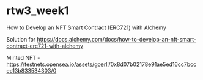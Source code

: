 # rtw3_week1
How to Develop an NFT Smart Contract (ERC721) with Alchemy

Solution for https://docs.alchemy.com/docs/how-to-develop-an-nft-smart-contract-erc721-with-alchemy

Minted NFT - https://testnets.opensea.io/assets/goerli/0x8d07b02178e91ae5ed16cc7bccec13b833534303/0
